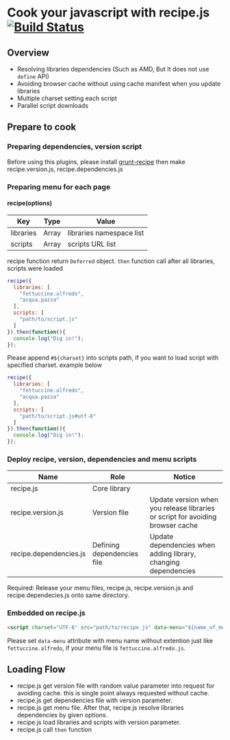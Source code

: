 # Cook your javascript with recipe.js[![Build Status](https://api.travis-ci.org/sideroad/recipe.png?branch=master)](https://travis-ci.org/sideroad/recipe)


## Overview

- Resolving libraries dependencies (Such as AMD, But It does not use `define` API)
- Avoiding browser cache without using cache manifest when you update libraries
- Multiple charset setting each script
- Parallel script downloads

## Prepare to cook

### Preparing dependencies, version script
Before using this plugins, please install [grunt-recipe](https://github.com/sideroad/grunt-recipe/) then make recipe.version.js, recipe.dependencies.js

### Preparing menu for each page

#### recipe(options)

|Key|Type|Value|
|---|----|-----|
|libraries|Array<String>|libraries namespace list|
|scripts|Array<String>|scripts URL list|

recipe function return `Deferred` object.
`then` function call after all libraries, scripts were loaded

```js
recipe({
  libraries: [
    "fettuccine.alfredo",
    "acqua.pazza"
  ],
  scripts: [
    "path/to/script.js"
  ]
}).then(function(){
  console.log("Dig in!");
});
```
Please append `#${charset}` into scripts path, if you want to load script with specified charset.
example below
```js
recipe({
  libraries: [
    "fettuccine.alfredo",
    "acqua.pazza"
  ],
  scripts: [
    "path/to/script.js#utf-8"
  ]
}).then(function(){
  console.log("Dig in!");
});
```

### Deploy recipe, version, dependencies and menu scripts
|Name             |Role        |Notice                       |
|-----------------|------------|-----------------------------|
|recipe.js        |Core library|                             |
|recipe.version.js|Version file|Update version when you release libraries or script for avoiding browser cache |
|recipe.dependencies.js|Defining dependencies file|Update dependencies when adding library, changing dependencies |
Required: Release your menu files, recipe.js, recipe.version.js and recipe.dependecies.js onto same directory.


### Embedded on recipe.js
```html
<script charset="UTF-8" src="path/to/recipe.js" data-menu="${name_of_menu}" async="true" ></script>
```
Please set `data-menu` attribute with menu name without extention just like `fettuccine.alfredo`, if your menu file is `fettuccine.alfredo.js`.


## Loading Flow
- recipe.js get version file with random value parameter into request for avoiding cache. this is single point always requested without cache.
- recipe.js get dependencies file with version parameter.
- recipe.js get menu file. After that, recipe.js resolve libraries dependencies by given options.
- recipe.js load libraries and scripts with version parameter.
- recipe.js call `then` function


